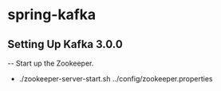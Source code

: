# spring-kafka

## Setting Up Kafka 3.0.0
-- Start up the Zookeeper.
- ./zookeeper-server-start.sh ../config/zookeeper.properties
  
  

